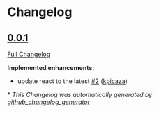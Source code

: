 # Changelog

## [0.0.1](https://github.com/antidot-framework/antidot-react-psr15/tree/0.0.1)

[Full Changelog](https://github.com/antidot-framework/antidot-react-psr15/compare/c902b09297bfe0d8e84f3fa179071e8739e90d11...0.0.1)

**Implemented enhancements:**

- update react to the latest [\#2](https://github.com/antidot-framework/antidot-react-psr15/pull/2) ([kpicaza](https://github.com/kpicaza))



\* *This Changelog was automatically generated by [github_changelog_generator](https://github.com/github-changelog-generator/github-changelog-generator)*
